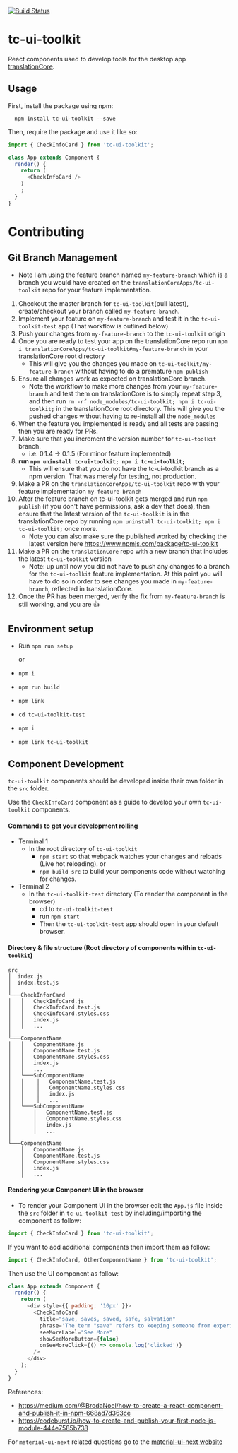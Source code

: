 [![Build Status](https://travis-ci.org/translationCoreApps/tc-ui-toolkit.svg?branch=master)](https://travis-ci.org/translationCoreApps/tc-ui-toolkit)

# tc-ui-toolkit
React components used to develop tools for the desktop app [translationCore](https://github.com/unfoldingWord-dev/translationCore).

## Usage

First, install the package using npm:
```
  npm install tc-ui-toolkit --save
```
Then, require the package and use it like so:

```js
import { CheckInfoCard } from 'tc-ui-toolkit';

class App extends Component {
  render() {
    return (
      <CheckInfoCard />
    )
    ;
  }
}
```

# Contributing
## Git Branch Management
- Note I am using the feature branch named `my-feature-branch` which is a branch you would have created on the `translationCoreApps/tc-ui-toolkit` repo for your feature implementation.

1. Checkout the master branch for `tc-ui-toolkit`(pull latest), create/checkout your branch called `my-feature-branch`.
2. Implement your feature on `my-feature-branch` and test it in the `tc-ui-toolkit-test` app (That workflow is outlined below)
3. Push your changes from `my-feature-branch` to the `tc-ui-toolkit` origin
3. Once you are ready to test your app on the translationCore repo run `npm i translationCoreApps/tc-ui-toolkit#my-feature-branch` in your translationCore root directory
    - This will give you the changes you made on `tc-ui-toolkit/my-feature-branch` without having to do a premature `npm publish`
4. Ensure all changes work as expected on translationCore branch.
    - Note the workflow to make more changes from your `my-feature-branch` and test them on translationCore is to simply repeat step 3, and then run `rm -rf node_modules/tc-ui-toolkit; npm i tc-ui-toolkit;` in the translationCore root directory. This will give you the pushed changes without having to re-install all the `node_modules`
5. When the feature you implemented is ready and all tests are passing then you are ready for PRs.
6. Make sure that you increment the version number for `tc-ui-toolkit` branch.
   - i.e. 0.1.4 -> 0.1.5 (For minor feature implemented)
7. **run `npm uninstall tc-ui-toolkit; npm i tc-ui-toolkit;`**
   - This will ensure that you do not have the tc-ui-toolkit branch as a npm version. That was merely for testing, not production.
8. Make a PR on the `translationCoreApps/tc-ui-toolkit` repo with your feature implementation `my-feature-branch`
9. After the feature branch on tc-ui-toolkit gets merged and run `npm publish` (if you don't have permissions, ask a dev that does), then ensure that the latest version of the `tc-ui-toolkit` is in the translationCore repo by running `npm uninstall tc-ui-toolkit; npm i tc-ui-toolkit;` once more.
   - Note you can also make sure the published worked by checking the latest version here https://www.npmjs.com/package/tc-ui-toolkit
10. Make a PR on the `translationCore` repo with a new branch that includes the latest `tc-ui-toolkit` version
    - Note: up until now you did not have to push any changes to a branch for the `tc-ui-toolkit` feature implementation. At this point you will have to do so in order to see changes you made in `my-feature-branch`, reflected in translationCore.
11. Once the PR has been merged, verify the fix from `my-feature-branch` is still working, and you are :+1:

## Environment setup
- Run `npm run setup`

  or
- `npm i`
- `npm run build`
- `npm link`
- `cd tc-ui-toolkit-test`
- `npm i`
- `npm link tc-ui-toolkit`

## Component Development
`tc-ui-toolkit` components should be developed inside their own folder in the `src` folder.

Use the `CheckInfoCard` component as a guide to develop your own `tc-ui-toolkit` components.

#### Commands to get your development rolling
- Terminal 1
    - In the root directory of `tc-ui-toolkit`
        - `npm start` so that webpack watches your changes and reloads (Live hot reloading).
        or
        - `npm build src` to build your components code without watching for changes.
- Terminal 2
    - In the `tc-ui-toolkit-test` directory (To render the component in the browser)
      - cd to `tc-ui-toolkit-test`
      - run `npm start`
      - Then the `tc-ui-toolkit-test` app should open in your default browser.

#### Directory & file structure (Root directory of components within `tc-ui-toolkit`)

```
src
│  index.js
│  index.test.js
│
└───CheckInforCard
│   │   CheckInfoCard.js
│   │   CheckInfoCard.test.js
│   │   CheckInfoCard.styles.css
│   │   index.js
│   │   ...
│
└───ComponentName
│   │   ComponentName.js
│   │   ComponentName.test.js
│   │   ComponentName.styles.css
│   │   index.js
│   │   ...
│   └───SubComponentName
│   │    │   ComponentName.test.js
│   │    │   ComponentName.styles.css
│   │    │   index.js
│   │    │   ...
│   └───SubComponentName
│       │   ComponentName.test.js
│       │   ComponentName.styles.css
│       │   index.js
│       │   ...
│
└───ComponentName
    │   ComponentName.js
    │   ComponentName.test.js
    │   ComponentName.styles.css
    │   index.js
    │   ...
```

#### Rendering your Component UI in the browser

- To render your Component UI in the browser edit the `App.js` file inside the `src` folder in `tc-ui-toolkit-test` by including/importing the component as follow:

```js
import { CheckInfoCard } from 'tc-ui-toolkit';
```
If you want to add additional components then import them as follow:

```js
import { CheckInfoCard, OtherComponentName } from 'tc-ui-toolkit';
```

Then use the UI component as follow:

```js
class App extends Component {
  render() {
    return (
      <div style={{ padding: '10px' }}>
        <CheckInfoCard
          title="save, saves, saved, safe, salvation"
          phrase='The term "save" refers to keeping someone from experiencing something bad or harmful. To "be safe" means to be protected from harm or danger.'
          seeMoreLabel="See More"
          showSeeMoreButton={false}
          onSeeMoreClick={() => console.log('clicked')}
        />
      </div>
    );
  }
}
```

References:
- https://medium.com/@BrodaNoel/how-to-create-a-react-component-and-publish-it-in-npm-668ad7d363ce
- https://codeburst.io/how-to-create-and-publish-your-first-node-js-module-444e7585b738

For `material-ui-next` related questions go to the [material-ui-next website](https://material-ui-next.com/)

